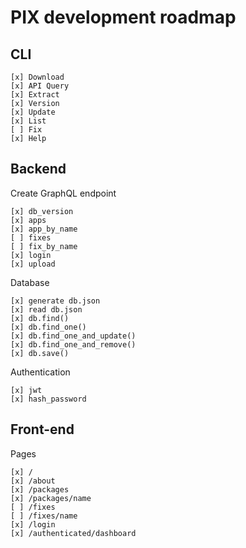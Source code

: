 # PIX development roadmap

## CLI
```
[x] Download
[x] API Query
[x] Extract
[x] Version
[x] Update
[x] List
[ ] Fix
[x] Help
```

## Backend

Create GraphQL endpoint
```
[x] db_version
[x] apps
[x] app_by_name
[ ] fixes
[ ] fix_by_name
[x] login
[x] upload
```
Database
```
[x] generate db.json
[x] read db.json
[x] db.find()
[x] db.find_one()
[x] db.find_one_and_update()
[x] db.find_one_and_remove()
[x] db.save()
```
Authentication
```
[x] jwt
[x] hash_password
```
## Front-end

Pages
```
[x] /
[x] /about
[x] /packages
[x] /packages/name
[ ] /fixes
[ ] /fixes/name
[x] /login
[x] /authenticated/dashboard
```
